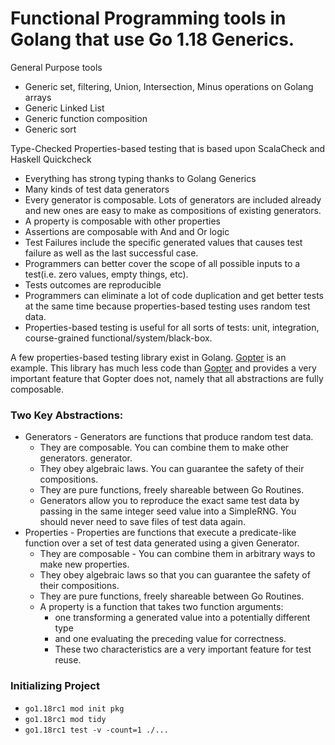 # Functional Programming tools in Golang that use Go 1.18 Generics.

General Purpose tools
- Generic set, filtering, Union, Intersection, Minus operations on Golang arrays
- Generic Linked List
- Generic function composition
- Generic sort

Type-Checked Properties-based testing that is based upon ScalaCheck and Haskell Quickcheck
- Everything has strong typing thanks to Golang Generics
- Many kinds of test data generators 
- Every generator is composable. Lots of generators are included already and new ones are easy to make as compositions of existing generators.
- A property is composable with other properties
- Assertions are composable with And and Or logic
- Test Failures include the specific generated values that causes test failure as well as the last successful case.
- Programmers can better cover the scope of all possible inputs to a test(i.e. zero values, empty things, etc).
- Tests outcomes are reproducible
- Programmers can eliminate a lot of code duplication and get better tests at the same time because properties-based testing uses random test data.
- Properties-based testing is useful for all sorts of tests: unit, integration, course-grained functional/system/black-box.

A few properties-based testing library exist in Golang. [Gopter](https://github.com/leanovate/gopter/) is an example. This library has much less code than [Gopter](https://github.com/leanovate/gopter/) and provides a very important feature that Gopter does not, namely that all abstractions are fully composable.

### Two Key Abstractions:
- Generators - Generators are functions that produce random test data. 
  - They are composable. You can combine them to make other generators. 
generator.
  - They obey algebraic laws. You can guarantee the safety of their compositions.
  - They are pure functions, freely shareable between Go Routines.
  - Generators allow you to reproduce the exact same test data by passing in the same integer seed value into a SimpleRNG.  You should never need to save files of test data again. 
- Properties - Properties are functions that execute a predicate-like function over a set of test data generated using a given Generator. 
  - They are composable - You can combine them in arbitrary ways to make new properties. 
  - They obey algebraic laws so that you can guarantee the safety of their compositions.
  - They are pure functions, freely shareable between Go Routines.  
  - A property is a function that takes two function arguments:
    - one transforming a generated value into a potentially different type 
    - and one evaluating the preceding value for correctness. 
    - These two characteristics are a very important feature for test reuse.

### Initializing Project
- `go1.18rc1 mod init pkg`
- `go1.18rc1 mod tidy`
- `go1.18rc1 test -v -count=1 ./...` 